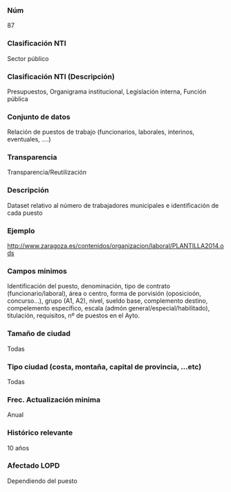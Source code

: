 ### Núm
87
### Clasificación NTI
Sector público
### Clasificación NTI (Descripción)
Presupuestos, Organigrama institucional, Legislación interna, Función pública
### Conjunto de datos
Relación de puestos de trabajo (funcionarios, laborales, interinos, eventuales, ….)
### Transparencia
Transparencia/Reutilización
### Descripción
Dataset relativo al número de trabajadores municipales e identificación de cada puesto
### Ejemplo
http://www.zaragoza.es/contenidos/organizacion/laboral/PLANTILLA2014.ods
### Campos minimos
Identificación del puesto, denominación, tipo de contrato (funcionario/laboral), área o centro, forma de porvisión (oposicioón, concurso...), grupo (A1, A2), nivel, sueldo base, complemento destino, compelemento específico, escala (admón general/especial/habilitado), titulación, requisitos, nº de puestos en el Ayto.
### Tamaño de ciudad
Todas
### Tipo ciudad (costa, montaña, capital de provincia, …etc)
Todas
### Frec. Actualización minima
Anual
### Histórico relevante
10 años
### Afectado LOPD
Dependiendo del puesto
